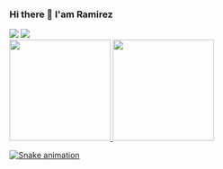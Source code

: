 ### Hi there 👋 I'am Ramirez

<div>
<a href = "mailto:ramirez.gfilho@gmail.com"><img loading="lazy" src="https://img.shields.io/badge/Gmail-D14836?style=for-the-badge&logo=gmail&logoColor=white" target="_blank"></a>
<a href="https://www.linkedin.com/in/ramirez-goncalves/" target="_blank"><img loading="lazy" src="https://img.shields.io/badge/-LinkedIn-%230077B5?style=for-the-badge&logo=linkedin&logoColor=white" target="_blank"></a>   
</div>

<div>
<a href="https://github.com/seu-usuário-aqui">
<img loading="lazy" height="180em" src="https://github-readme-stats.vercel.app/api/top-langs/?username=ramirezgfilho&layout=compact&langs_count=7&theme=dracula"/>
<img loading="lazy" height="180em" src="https://github-readme-stats.vercel.app/api?username=ramirezgfilho&show_icons=true&theme=dracula&include_all_commits=true&count_private=true"/>
</div>

![Snake animation](https://github.com/ramirezgfilho/blob/output/github-contribution-grid-snake.svg)
